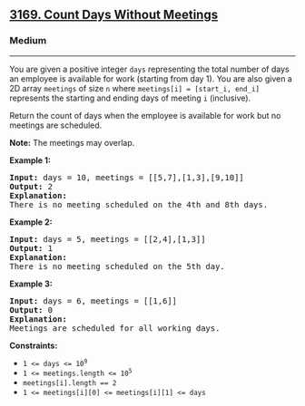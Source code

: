 <h2><a href="https://leetcode.com/problems/count-days-without-meetings">3169. Count Days Without Meetings</a></h2>
<h3>Medium</h3>
<hr>
<p>You are given a positive integer <code>days</code> representing the total number of days an employee is available for work (starting from day 1). You are also given a 2D array <code>meetings</code> of size <code>n</code> where <code>meetings[i] = [start_i, end_i]</code> represents the starting and ending days of meeting <code>i</code> (inclusive).</p>
<p>Return the count of days when the employee is available for work but no meetings are scheduled.</p>
<p><strong>Note:</strong> The meetings may overlap.</p>

<p><strong>Example 1:</strong></p>
<pre>
<strong>Input:</strong> days = 10, meetings = [[5,7],[1,3],[9,10]]
<strong>Output:</strong> 2
<strong>Explanation:</strong>
There is no meeting scheduled on the 4th and 8th days.
</pre>

<p><strong>Example 2:</strong></p>
<pre>
<strong>Input:</strong> days = 5, meetings = [[2,4],[1,3]]
<strong>Output:</strong> 1
<strong>Explanation:</strong>
There is no meeting scheduled on the 5th day.
</pre>

<p><strong>Example 3:</strong></p>
<pre>
<strong>Input:</strong> days = 6, meetings = [[1,6]]
<strong>Output:</strong> 0
<strong>Explanation:</strong>
Meetings are scheduled for all working days.
</pre>

<p><strong>Constraints:</strong></p>
<ul>
  <li><code>1 <= days <= 10<sup>9</sup></code></li>
  <li><code>1 <= meetings.length <= 10<sup>5</sup></code></li>
  <li><code>meetings[i].length == 2</code></li>
  <li><code>1 <= meetings[i][0] <= meetings[i][1] <= days</code></li>
</ul>

